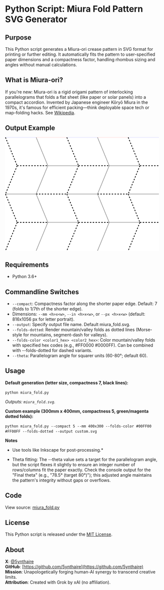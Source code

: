 # Python Script: Miura Fold Pattern SVG Generator

## Purpose

This Python script generates a Miura-ori crease pattern in SVG format for printing or further editing. It automatically fits the pattern to user-specified paper dimensions and a compactness factor, handling rhombus sizing and angles without manual calculations.

## What is Miura-ori?

If you're new: Miura-ori is a rigid origami pattern of interlocking parallelograms that folds a flat sheet (like paper or solar panels) into a compact accordion. Invented by Japanese engineer Kōryō Miura in the 1970s, it's famous for efficient packing—think deployable space tech or map-folding hacks. See [Wikipedia](https://en.wikipedia.org/wiki/Miura_fold).

## Output Example

![sample](sample.png)

## Requirements

- Python 3.6+

## Commandline Switches

- `--compact`: Compactness factor along the shorter paper edge. Default: 7 (folds to 1/7th of the shorter edge).
- Dimensions: `--mm <h>x<w>`, `--in <h>x<w>`, or `--px <h>x<w>` (default: 816x1056 px for letter portrait).
- `--output`: Specify output file name. Default miura_fold.svg.
- `--folds-dotted`: Render mountain/valley folds as dotted lines (Morse-style for mountains, segment-dash for valleys).
- `--folds-color <color1_hex> <color2_hex>`: Color mountain/valley folds with specified hex codes (e.g., #FF0000 #0000FF). Can be combined with --folds-dotted for dashed variants.
- `--theta`: Parallelogram angle for squarer units (60-80°; default 60).

## Usage

**Default generation (letter size, compactness 7, black lines):**

`python miura_fold.py`

*Outputs: `miura_fold.svg`.*

**Custom example (300mm x 400mm, compactness 5, green/magenta dotted folds):**

`python miura_fold.py --compact 5 --mm 400x300 --folds-color #00FF00 #FF00FF --folds-dotted --output custom.svg`
	
**Notes**

 - Use tools like Inkscape for post-processing.*

 - Theta fitting: The --theta value sets a target for the parallelogram angle, but the script flexes it slightly to ensure an integer number of rows/columns fit the paper exactly. Check the console output for the "Final theta" (e.g., "78.5° (target 80°)"); this adjusted angle maintains the pattern's integrity without gaps or overflows.

## Code

View source: [miura_fold.py](miura_fold.py)

## License

This Python script is released under the [MIT License](LICENSE).

## About

**X**: [@5ynthaire](https://x.com/5ynthaire)  
**GitHub**: [https://github.com/5ynthaire](https://github.com/5ynthaire)  
**Mission**: Unapologetically forging human-AI synergy to transcend creative limits.  
**Attribution**: Created with Grok by xAI (no affiliation).
